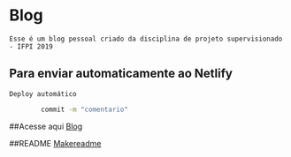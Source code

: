 # Blog 

	Esse é um blog pessoal criado da disciplina de projeto supervisionado - IFPI 2019

## Para enviar automaticamente ao Netlify

	Deploy automático


``` bash 
		commit -m "comentario"

```


##Acesse aqui
	[Blog](https://develi.netlify.com/)

##README
	[Makereadme](https://www.makeareadme.com/)